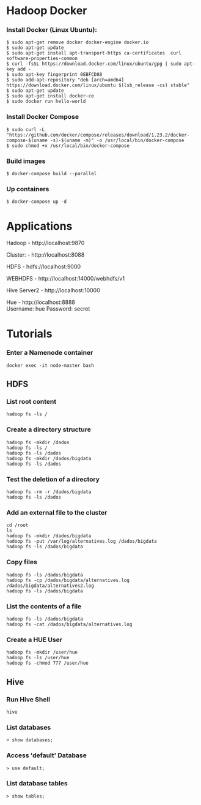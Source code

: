 
# Hadoop Docker

### Install Docker (Linux Ubuntu):

```shell
$ sudo apt-get remove docker docker-engine docker.io
$ sudo apt-get update
$ sudo apt-get install apt-transport-https ca-certificates  curl software-properties-common
$ curl -fsSL https://download.docker.com/linux/ubuntu/gpg | sudo apt-key add -
$ sudo apt-key fingerprint 0EBFCD88
$ sudo add-apt-repository "deb [arch=amd64] https://download.docker.com/linux/ubuntu $(lsb_release -cs) stable"
$ sudo apt-get update
$ sudo apt-get install docker-ce
$ sudo docker run hello-world
```

### Install Docker Compose

```shell
$ sudo curl -L "https://github.com/docker/compose/releases/download/1.23.2/docker-compose-$(uname -s)-$(uname -m)" -o /usr/local/bin/docker-compose
$ sudo chmod +x /usr/local/bin/docker-compose
```


### Build images
```shell
$ docker-compose build --parallel
```

### Up containers
```shell
$ docker-compose up -d
```


# Applications

Hadoop  	 - http://localhost:9870
		
Cluster:  	 - http://localhost:8088 

HDFS    	 - hdfs://localhost:9000

WEBHDFS 	 - http://localhost:14000/webhdfs/v1

Hive Server2 - http://localhost:10000
	
Hue - http://localhost:8888  
	Username: hue
	Password: secret

# Tutorials

### Enter a Namenode container
```shell
docker exec -it node-master bash
```

## HDFS

### List root content
```shell
hadoop fs -ls /
```
### Create a directory structure
```shell
hadoop fs -mkdir /dados
hadoop fs -ls /
hadoop fs -ls /dados
hadoop fs -mkdir /dados/bigdata
hadoop fs -ls /dados
```

### Test the deletion of a directory
```shell
hadoop fs -rm -r /dados/bigdata
hadoop fs -ls /dados
```

### Add an external file to the cluster
```shell
cd /root
ls
hadoop fs -mkdir /dados/bigdata
hadoop fs -put /var/log/alternatives.log /dados/bigdata
hadoop fs -ls /dados/bigdata
```

### Copy files
```shell
hadoop fs -ls /dados/bigdata
hadoop fs -cp /dados/bigdata/alternatives.log /dados/bigdata/alternatives2.log
hadoop fs -ls /dados/bigdata
```

### List the contents of a file
```shell
hadoop fs -ls /dados/bigdata
hadoop fs -cat /dados/bigdata/alternatives.log
```
### Create a HUE User
```shell
hadoop fs -mkdir /user/hue
hadoop fs -ls /user/hue
hadoop fs -chmod 777 /user/hue
```

## Hive

### Run Hive Shell
```shell
hive
```

### List databases
```shell
> show databases;
```

### Access 'default' Database
```shell
> use default;
```

### List database tables
```shell
> show tables;
```